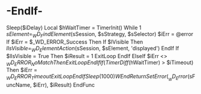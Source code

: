 # -EndIf-
Sleep($iDelay)      Local $hWaitTimer = TimerInit()      While 1         $sElement = _WD_FindElement($sSession, $sStrategy, $sSelector)         $iErr = @error          If $iErr = $_WD_ERROR_Success Then             If $lVisible Then                 $lIsVisible = _WD_ElementAction($sSession, $sElement, 'displayed')             EndIf              If $lIsVisible = True Then                 $iResult = 1                 ExitLoop             EndIf          ElseIf $iErr &lt;> $_WD_ERROR_NoMatch Then             ExitLoop         EndIf          If (TimerDiff($hWaitTimer) > $iTimeout) Then             $iErr = $_WD_ERROR_Timeout             ExitLoop         EndIf          Sleep(1000)     WEnd      Return SetError(__WD_Error($sFuncName, $iErr), $iResult) EndFunc
